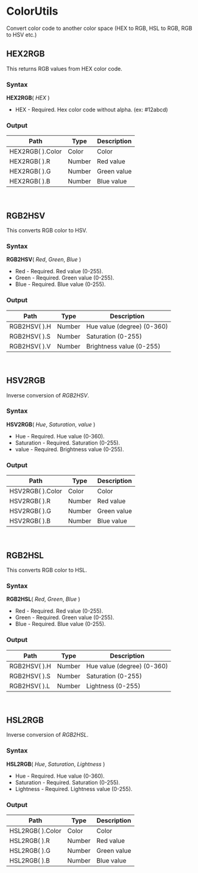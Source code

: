 # ColorUtils

Convert color code to another color space (HEX to RGB, HSL to RGB, RGB to HSV etc.)

## HEX2RGB
This returns RGB values from HEX color code.

### Syntax

**HEX2RGB**( *HEX* )

- HEX - Required. Hex color code without alpha. (ex: #12abcd)

### Output

|Path|Type|Description|
|--|--|--|
|HEX2RGB( ).Color|Color|Color|
|HEX2RGB( ).R|Number|Red value|
|HEX2RGB( ).G|Number|Green value|
|HEX2RGB( ).B|Number|Blue value|

<br/>

## RGB2HSV
This converts RGB color to HSV.

### Syntax

**RGB2HSV**( *Red*, *Green*, *Blue* )

- Red - Required. Red value (0-255).
- Green - Required. Green value (0-255).
- Blue - Required. Blue value (0-255).

### Output

|Path|Type|Description|
|--|--|--|
|RGB2HSV( ).H|Number|Hue value (degree) (0-360)|
|RGB2HSV( ).S|Number|Saturation (0-255)|
|RGB2HSV( ).V|Number|Brightness value (0-255)|


<br/>

## HSV2RGB
Inverse conversion of *RGB2HSV*.

### Syntax

**HSV2RGB**( *Hue*, *Saturation*, *value* )

- Hue - Required. Hue value (0-360).
- Saturation - Required. Saturation (0-255).
- value - Required. Brightness value (0-255).

### Output

|Path|Type|Description|
|--|--|--|
|HSV2RGB( ).Color|Color|Color|
|HSV2RGB( ).R|Number|Red value|
|HSV2RGB( ).G|Number|Green value|
|HSV2RGB( ).B|Number|Blue value|

<br/>

## RGB2HSL
This converts RGB color to HSL.

### Syntax

**RGB2HSL**( *Red*, *Green*, *Blue* )

- Red - Required. Red value (0-255).
- Green - Required. Green value (0-255).
- Blue - Required. Blue value (0-255).

### Output

|Path|Type|Description|
|--|--|--|
|RGB2HSV( ).H|Number|Hue value (degree) (0-360)|
|RGB2HSV( ).S|Number|Saturation (0-255)|
|RGB2HSV( ).L|Number|Lightness (0-255)|


<br/>

## HSL2RGB
Inverse conversion of *RGB2HSL*.

### Syntax

**HSL2RGB**( *Hue*, *Saturation*, *Lightness* )

- Hue - Required. Hue value (0-360).
- Saturation - Required. Saturation (0-255).
- Lightness - Required. Lightness value (0-255).

### Output

|Path|Type|Description|
|--|--|--|
|HSL2RGB( ).Color|Color|Color|
|HSL2RGB( ).R|Number|Red value|
|HSL2RGB( ).G|Number|Green value|
|HSL2RGB( ).B|Number|Blue value|
